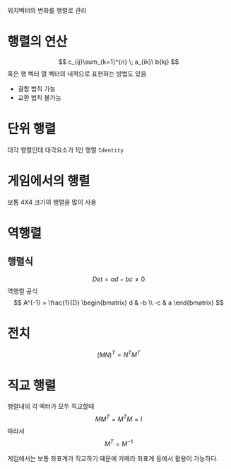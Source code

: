 위치벡터의 변화를 행렬로 관리

# 행렬의 연산


$$
c_{ij}\sum_{k=1}^{n} \; a_{ik}\ b{kj}
$$
혹은
행 벡터 열 벡터의 내적으로 표현하는 방법도 있음

- 결합 법칙 가능
- 교환 법칙 불가능


# 단위 행렬
대각 행렬인데 대각요소가 1인 행렬
`Identity`


# 게임에서의 행렬
보통 4X4 크기의 행렬을 많이 사용

# 역행렬
## 행렬식
$$
Det = ad - bc \neq 0
$$
역행렬 공식
$$
A^{-1} = \frac{1}{D} 
\begin{bmatrix} 
d & -b \\
-c & a 
\end{bmatrix}
$$

# 전치
$$
(MN)^T = N^TM^T
$$

# 직교 행렬
행렬내의 각 벡터가 모두 직교할때
$$
MM^T = M^TM = I
$$
따라서
$$
M^T = M^{-1}
$$

게임에서는 보통 좌표계가 직교하기 때문에 카메라 좌표계 등에서 활용이 가능하다.